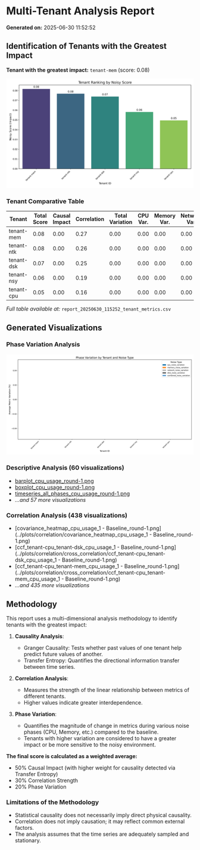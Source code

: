 # Multi-Tenant Analysis Report

**Generated on:** 2025-06-30 11:52:52

## Identification of Tenants with the Greatest Impact

**Tenant with the greatest impact:** `tenant-mem` (score: 0.08)

![Tenant Ranking](report_20250630_115252_tenant_ranking.png)

### Tenant Comparative Table

| Tenant | Total Score | Causal Impact | Correlation | Total Variation | CPU Var. | Memory Var. | Network Var. | Disk Var. | Combined Var. |
|---|---|---|---|---|---|---|---|---|---|
| tenant-mem | 0.08 | 0.00 | 0.27 | 0.00 | 0.00 | 0.00 | 0.00 | 0.00 | 0.00 |
| tenant-ntk | 0.08 | 0.00 | 0.26 | 0.00 | 0.00 | 0.00 | 0.00 | 0.00 | 0.00 |
| tenant-dsk | 0.07 | 0.00 | 0.25 | 0.00 | 0.00 | 0.00 | 0.00 | 0.00 | 0.00 |
| tenant-nsy | 0.06 | 0.00 | 0.19 | 0.00 | 0.00 | 0.00 | 0.00 | 0.00 | 0.00 |
| tenant-cpu | 0.05 | 0.00 | 0.16 | 0.00 | 0.00 | 0.00 | 0.00 | 0.00 | 0.00 |

*Full table available at:* `report_20250630_115252_tenant_metrics.csv`

## Generated Visualizations

### Phase Variation Analysis

![Phase Variation by Tenant](report_20250630_115252_phase_variation.png)

### Descriptive Analysis (60 visualizations)

- [barplot_cpu_usage_round-1.png](../plots/descriptive/barplot_cpu_usage_round-1.png)
- [boxplot_cpu_usage_round-1.png](../plots/descriptive/boxplot_cpu_usage_round-1.png)
- [timeseries_all_phases_cpu_usage_round-1.png](../plots/descriptive/timeseries_all_phases_cpu_usage_round-1.png)
- *...and 57 more visualizations*

### Correlation Analysis (438 visualizations)

- [covariance_heatmap_cpu_usage_1 - Baseline_round-1.png](../plots/correlation/covariance_heatmap_cpu_usage_1 - Baseline_round-1.png)
- [ccf_tenant-cpu_tenant-dsk_cpu_usage_1 - Baseline_round-1.png](../plots/correlation/cross_correlation/ccf_tenant-cpu_tenant-dsk_cpu_usage_1 - Baseline_round-1.png)
- [ccf_tenant-cpu_tenant-mem_cpu_usage_1 - Baseline_round-1.png](../plots/correlation/cross_correlation/ccf_tenant-cpu_tenant-mem_cpu_usage_1 - Baseline_round-1.png)
- *...and 435 more visualizations*

## Methodology

This report uses a multi-dimensional analysis methodology to identify tenants with the greatest impact:

1. **Causality Analysis**:
   - Granger Causality: Tests whether past values of one tenant help predict future values of another.
   - Transfer Entropy: Quantifies the directional information transfer between time series.

2. **Correlation Analysis**:
   - Measures the strength of the linear relationship between metrics of different tenants.
   - Higher values indicate greater interdependence.

3. **Phase Variation**:
   - Quantifies the magnitude of change in metrics during various noise phases (CPU, Memory, etc.) compared to the baseline.
   - Tenants with higher variation are considered to have a greater impact or be more sensitive to the noisy environment.

**The final score is calculated as a weighted average:**
- 50% Causal Impact (with higher weight for causality detected via Transfer Entropy)
- 30% Correlation Strength
- 20% Phase Variation

### Limitations of the Methodology

- Statistical causality does not necessarily imply direct physical causality.
- Correlation does not imply causation; it may reflect common external factors.
- The analysis assumes that the time series are adequately sampled and stationary.
